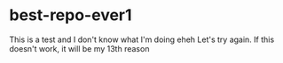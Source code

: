 # best-repo-ever1
This is a test and I don't know what I'm doing eheh
Let's try again. If this doesn't work, it will be my 13th reason
